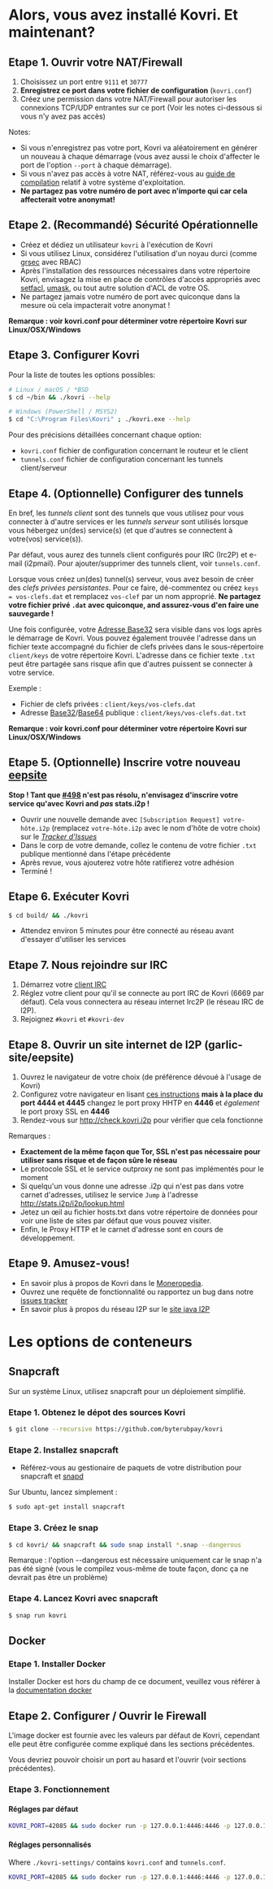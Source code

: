# Alors, vous avez installé Kovri. Et maintenant?

## Etape 1. Ouvrir votre NAT/Firewall
1. Choisissez un port entre `9111` et `30777`
2. **Enregistrez ce port dans votre fichier de configuration** (`kovri.conf`)
3. Créez une permission dans votre NAT/Firewall pour autoriser les connexions TCP/UDP entrantes sur ce port (Voir les notes ci-dessous si vous n'y avez pas accès)

Notes:

- Si vous n'enregistrez pas votre port, Kovri va aléatoirement en générer un nouveau à chaque démarrage (vous avez aussi le choix d'affecter le port de l'option `--port` à chaque démarrage).
- Si vous n'avez pas accès à votre NAT, référez-vous au [guide de compilation](https://github.com/byterubpay/kovri-docs/blob/master/i18n/fr/building.md) relatif à votre système d'exploitation.
- **Ne partagez pas votre numéro de port avec n'importe qui car cela affecterait votre anonymat!**

## Etape 2. (Recommandé) Sécurité Opérationnelle

- Créez et dédiez un utilisateur `kovri` à l'exécution de Kovri
- Si vous utilisez Linux, considérez l'utilisation d'un noyau durci (comme [grsec](https://en.wikibooks.org/wiki/Grsecurity) avec RBAC)
- Après l'installation des ressources nécessaires dans votre répertoire Kovri, envisagez la mise en place de contrôles d'accès appropriés avec [setfacl](https://linux.die.net/man/1/setfacl), [umask](https://en.wikipedia.org/wiki/Umask), ou tout autre solution d'ACL de votre OS.
- Ne partagez jamais votre numéro de port avec quiconque dans la mesure où cela impacterait votre anonymat !

**Remarque : voir kovri.conf pour déterminer votre répertoire Kovri sur Linux/OSX/Windows**

## Etape 3. Configurer Kovri

Pour la liste de toutes les options possibles:

```bash
# Linux / macOS / *BSD
$ cd ~/bin && ./kovri --help
```

```bash
# Windows (PowerShell / MSYS2)
$ cd "C:\Program Files\Kovri" ; ./kovri.exe --help
```

Pour des précisions détaillées concernant chaque option:

- `kovri.conf` fichier de configuration concernant le routeur et le client
- `tunnels.conf` fichier de configuration concernant les tunnels client/serveur

## Etape 4. (Optionnelle) Configurer des tunnels

En bref, les *tunnels client* sont des tunnels que vous utilisez pour vous connecter à d'autre services er les *tunnels serveur* sont utilisés lorsque vous hébergez un(des) service(s) (et que d'autres se connectent à votre(vos) service(s)).

Par défaut, vous aurez des tunnels client configurés pour IRC (Irc2P) et e-mail (i2pmail). Pour ajouter/supprimer des tunnels client, voir `tunnels.conf`.

Lorsque vous créez un(des) tunnel(s) serveur, vous avez besoin de créer des *clefs privées persistantes*. Pour ce faire, dé-commentez ou créez `keys = vos-clefs.dat` et remplacez `vos-clef` par un nom approprié. **Ne partagez votre fichier privé `.dat` avec quiconque, and assurez-vous d'en faire une sauvegarde !**

Une fois configurée, votre [Adresse Base32](https://getmonero.org/resources/moneropedia/base32-address) sera visible dans vos logs après le démarrage de Kovri. Vous pouvez également trouvée l'adresse dans un fichier texte accompagné du fichier de clefs privées dans le sous-répertoire `client/keys` de votre répertoire Kovri. L'adresse dans ce fichier texte `.txt` peut être partagée sans risque afin que d'autres puissent se connecter à votre service.

Exemple :

- Fichier de clefs privées : `client/keys/vos-clefs.dat`
- Adresse [Base32](https://getmonero.org/resources/moneropedia/base32-address)/[Base64](https://getmonero.org/resources/moneropedia/base64-address) publique : `client/keys/vos-clefs.dat.txt`

**Remarque : voir kovri.conf pour déterminer votre répertoire Kovri sur Linux/OSX/Windows**

## Etape 5. (Optionnelle) Inscrire votre nouveau [eepsite](https://getmonero.org/resources/moneropedia/eepsite)

**Stop ! Tant que [#498](https://github.com/byterubpay/kovri/issues/498) n'est pas résolu, n'envisagez d'inscrire votre service qu'avec Kovri and *pas* stats.i2p !**

- Ouvrir une nouvelle demande avec `[Subscription Request] votre-hôte.i2p` (remplacez `votre-hôte.i2p` avec le nom d'hôte de votre choix) sur le [*Tracker d'Issues*](https://github.com/byterubpay/kovri/issues/)
- Dans le corp de votre demande, collez le contenu de votre fichier `.txt` publique mentionné dans l'étape précédente
- Après revue, vous ajouterez votre hôte ratifierez votre adhésion
- Terminé !

## Etape 6. Exécuter Kovri
```bash
$ cd build/ && ./kovri
```
- Attendez environ 5 minutes pour être connecté au réseau avant d'essayer d'utiliser les services

## Etape 7. Nous rejoindre sur IRC
1. Démarrez votre [client IRC](https://en.wikipedia.org/wiki/List_of_IRC_clients)
2. Réglez votre client pour qu'il se connecte au port IRC de Kovri (6669 par défaut). Cela vous connectera au réseau internet Irc2P (le réseau IRC de I2P).
3. Rejoignez `#kovri` et `#kovri-dev`

## Etape 8. Ouvrir un site internet de I2P (garlic-site/eepsite)
1. Ouvrez le navigateur de votre choix (de préférence dévoué à l'usage de Kovri)
2. Configurez votre navigateur en lisant [ces instructions](https://geti2p.net/fr/about/browser-config) **mais à la place du port 4444 et 4445** changez le port proxy HHTP en **4446** et *également* le port proxy SSL en **4446**
3. Rendez-vous sur http://check.kovri.i2p pour vérifier que cela fonctionne

Remarques :

- **Exactement de la même façon que Tor, SSL n'est pas nécessaire pour utiliser sans risque et de façon sûre le réseau**
- Le protocole SSL et le service outproxy ne sont pas implémentés pour le moment
- Si quelqu'un vous donne une adresse .i2p qui n'est pas dans votre carnet d'adresses, utilisez le service `Jump` à l'adresse http://stats.i2p/i2p/lookup.html
- Jetez un œil au fichier hosts.txt dans votre répertoire de données pour voir une liste de sites par défaut que vous pouvez visiter.
- Enfin, le Proxy HTTP et le carnet d'adresse sont en cours de développement.

## Etape 9. Amusez-vous!
- En savoir plus à propos de Kovri dans le [Moneropedia](https://getmonero.org/resources/moneropedia/kovri.html).
- Ouvrez une requête de fonctionnalité ou rapportez un bug dans notre [issues tracker](https://github.com/byterubpay/kovri/issues)
- En savoir plus à propos du réseau I2P sur le [site java I2P](https://geti2p.net/en/docs)

# Les options de conteneurs

## Snapcraft

Sur un système Linux, utilisez snapcraft pour un déploiement simplifié.

### Etape 1. Obtenez le dépot des sources Kovri

```bash
$ git clone --recursive https://github.com/byterubpay/kovri
```

### Etape 2. Installez snapcraft

- Référez-vous au gestionaire de paquets de votre distribution pour snapcraft et [snapd](https://snapcraft.io/docs/core/install)

Sur Ubuntu, lancez simplement :
```bash
$ sudo apt-get install snapcraft
```

### Etape 3. Créez le snap

```bash
$ cd kovri/ && snapcraft && sudo snap install *.snap --dangerous
```
Remarque : l'option --dangerous est nécessaire uniquement car le snap n'a pas été signé (vous le compilez vous-même de toute façon, donc ça ne devrait pas être un problème)

### Etape 4. Lancez Kovri avec snapcraft

```bash
$ snap run kovri
```

## Docker

### Etape 1. Installer Docker
Installer Docker est hors du champ de ce document, veuillez vous référer à la [documentation docker](https://docs.docker.com/engine/installation/)

## Etape 2. Configurer / Ouvrir le Firewall

L'image docker est fournie avec les valeurs par défaut de Kovri, cependant elle peut être configurée comme expliqué dans les sections précédentes.

Vous devriez pouvoir choisir un port au hasard et l'ouvrir (voir sections précédentes).

### Etape 3. Fonctionnement

#### Réglages par défaut
```bash
KOVRI_PORT=42085 && sudo docker run -p 127.0.0.1:4446:4446 -p 127.0.0.1:6669:6669 -p $KOVRI_PORT --env KOVRI_PORT=$KOVRI_PORT geti2p/kovri
```

#### Réglages personnalisés
Where `./kovri-settings/` contains `kovri.conf` and `tunnels.conf`.
```bash
KOVRI_PORT=42085 && sudo docker run -p 127.0.0.1:4446:4446 -p 127.0.0.1:6669:6669 -p $KOVRI_PORT --env KOVRI_PORT=$KOVRI_PORT -v kovri-settings:/home/kovri/.kovri/config:ro geti2p/kovri
```
